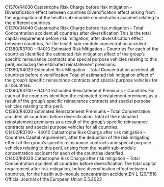  
C1370/R4030  Catastrophe Risk Charge 
before risk mitigation – 
Diversification effect 
between countries  Diversification effect arising from the aggregation of the health sub–module 
concentration accident relating to the different countries.  
C1370/R4040  Catastrophe Risk Charge 
before risk mitigation – 
Total Concentration 
accident all countries 
after diversification  This is the total capital requirement before risk mitigation, after diversification 
effect between countries, for the health sub–module concentration accident.  
C1380/R3700 – 
R4010  Estimated Risk Mitigation 
– Countries  For each of the countries identified the estimated risk mitigation effect of the 
group’s specific reinsurance contracts and special purpose vehicles relating to this 
peril, excluding the estimated reinstatement premiums.  
C1380/R4020  Estimated Risk Mitigation 
– Total Concentration 
accident all countries 
before diversification  Total of estimated risk mitigation effect of the group’s specific reinsurance 
contracts and special purpose vehicles for all countries.  
C1390/R3700 – 
R4010  Estimated Reinstatement 
Premiums – Countries  For each of the countries identified the estimated reinstatement premiums as a 
result of the group’s specific reinsurance contracts and special purpose vehicles 
relating to this peril.  
C1390/R4020  Estimated Reinstatement 
Premiums – Total 
Concentration accident 
all countries before 
diversification  Total of the estimated reinstatement premiums as a result of the group’s specific 
reinsurance contracts and special purpose vehicles for all countries.  
C1400/R3700 – 
R4010  Catastrophe Risk Charge 
after risk mitigation – 
Countries  Capital requirement, after the deduction of the risk mitigating effect of the group’s 
specific reinsurance contracts and special purpose vehicles relating to this peril, 
arising from the health sub–module concentration accident for each of the 
countries identified.  
C1400/R4020  Catastrophe Risk Charge 
after risk mitigation – 
Total Concentration 
accident all countries 
before diversification  The total capital requirement after risk mitigation, before diversification effect 
between countries, for the health sub–module concentration accident.EN  L 120/1518 Official Journal of the European Union 5.5.2023